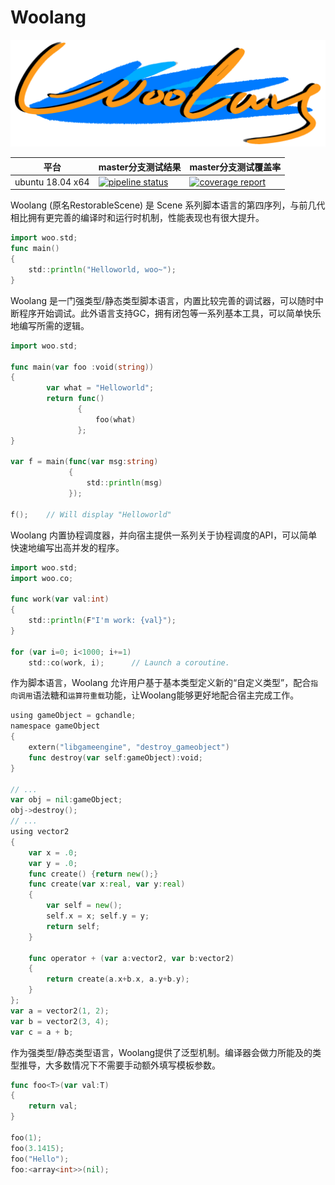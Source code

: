 # Woolang

![logo](image/woolang.png)

|平台|master分支测试结果|master分支测试覆盖率
|------|------|------|
|ubuntu 18.04 x64|[![pipeline status](https://gitlab.cinogama.com/cinogamaproject/woolang/badges/master/pipeline.svg)](https://gitlab.cinogama.com/cinogamaproject/woolang/-/commits/master)|[![coverage report](https://gitlab.cinogama.com/cinogamaproject/woolang/badges/master/coverage.svg)](https://gitlab.cinogama.com/cinogamaproject/woolang/-/commits/master)|

Woolang (原名RestorableScene) 是 Scene 系列脚本语言的第四序列，与前几代相比拥有更完善的编译时和运行时机制，性能表现也有很大提升。

```go
import woo.std;
func main()
{
    std::println("Helloworld, woo~");
}
```

Woolang 是一门强类型/静态类型脚本语言，内置比较完善的调试器，可以随时中断程序开始调试。此外语言支持GC，拥有闭包等一系列基本工具，可以简单快乐地编写所需的逻辑。

```go
import woo.std;

func main(var foo :void(string))
{
        var what = "Helloworld";
        return func()
               {
                   foo(what) 
               };
}

var f = main(func(var msg:string)
             {
                 std::println(msg)
             });

f();    // Will display "Helloworld"
```

Woolang 内置协程调度器，并向宿主提供一系列关于协程调度的API，可以简单快速地编写出高并发的程序。

```go
import woo.std;
import woo.co;

func work(var val:int)
{
    std::println(F"I'm work: {val}");
}

for (var i=0; i<1000; i+=1)
    std::co(work, i);      // Launch a coroutine.
```

作为脚本语言，Woolang 允许用户基于基本类型定义新的“自定义类型”，配合`指向调用`语法糖和`运算符重载`功能，让Woolang能够更好地配合宿主完成工作。

```go
using gameObject = gchandle;
namespace gameObject
{
    extern("libgameengine", "destroy_gameobject")
    func destroy(var self:gameObject):void;
}

// ...
var obj = nil:gameObject;
obj->destroy();
// ...
using vector2
{
    var x = .0;
    var y = .0;
    func create() {return new();}
    func create(var x:real, var y:real)
    {
        var self = new();
        self.x = x; self.y = y;
        return self;
    }

    func operator + (var a:vector2, var b:vector2)
    {
        return create(a.x+b.x, a.y+b.y);
    }
};
var a = vector2(1, 2);
var b = vector2(3, 4);
var c = a + b;
```

作为强类型/静态类型语言，Woolang提供了泛型机制。编译器会做力所能及的类型推导，大多数情况下不需要手动额外填写模板参数。

```go
func foo<T>(var val:T)
{
    return val;
}

foo(1);
foo(3.1415);
foo("Hello");
foo:<array<int>>(nil);

```
